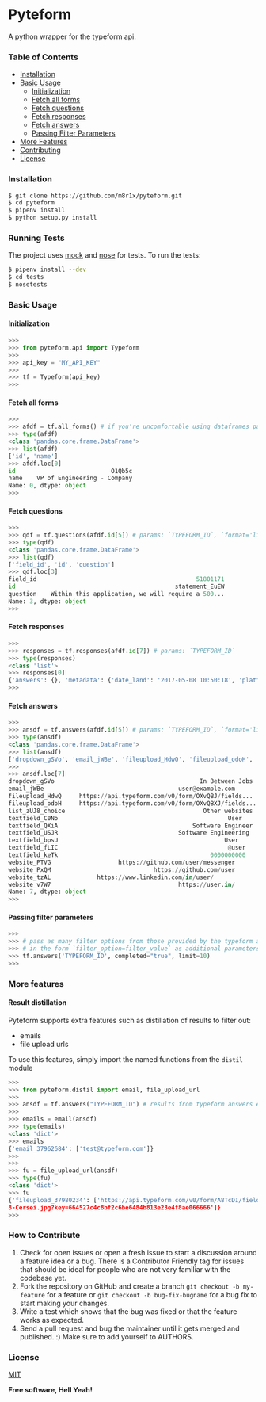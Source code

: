 # Pyteform

A python wrapper for the typeform api.

### Table of Contents

* [Installation](#installation)
* [Basic Usage](#basic-usage)
	* [Initialization](#initialization)
	* [Fetch all forms](#fetch-all-forms)
	* [Fetch questions](#fetch-questions)
	* [Fetch responses](#fetch-resposes)
	* [Fetch answers](#fetch-answers)
	* [Passing Filter Parameters](#passing-filter-parameters)
* [More Features](#more-features)
* [Contributing](#how-to-contribute)
* [License](#license)

### Installation

```sh
$ git clone https://github.com/m8r1x/pyteform.git
$ cd pyteform
$ pipenv install
$ python setup.py install

```

### Running Tests

The project uses [mock] and [nose] for tests.
To run the tests:
```sh
$ pipenv install --dev
$ cd tests
$ nosetests 
```

### Basic Usage

#### Initialization

```python
>>>
>>> from pyteform.api import Typeform
>>>
>>> api_key = "MY_API_KEY"
>>>
>>> tf = Typeform(api_key)
>>>
```

#### Fetch all forms

```python
>>>
>>> afdf = tf.all_forms() # if you're uncomfortable using dataframes pass param `format='list'` to change return type to list
>>> type(afdf)
<class 'pandas.core.frame.DataFrame'>
>>> list(afdf)
['id', 'name']
>>> afdf.loc[0]
id                           O1Qb5c
name    VP of Engineering - Company
Name: 0, dtype: object
>>>
```

#### Fetch questions

```python
>>>
>>> qdf = tf.questions(afdf.id[5]) # params: `TYPEFORM_ID`, `format='list'`(optional)
>>> type(qdf)
<class 'pandas.core.frame.DataFrame'>
>>> list(qdf)
['field_id', 'id', 'question']
>>> qdf.loc[3]
field_id                                             51801171
id                                             statement_EuEW
question    Within this application, we will require a 500...
Name: 3, dtype: object
>>>
```

#### Fetch responses

```python
>>>
>>> responses = tf.responses(afdf.id[7]) # params: `TYPEFORM_ID`
>>> type(responses)
<class 'list'>
>>> responses[0]
{'answers': {}, 'metadata': {'date_land': '2017-05-08 10:50:18', 'platform': 'other', 'referer': 'https://example.typeform.com/to/LYIEaV', 'network_id': '0a73a1c880', 'user_agent': 'Mozilla/5.0 (Macintosh; Intel Mac OS X 10_12_4) AppleWebKit/603.1.30 (KHTML, like Gecko) Version/10.1 Safari/603.1.30', 'date_submit': '0001-01-01 00:00:00', 'browser': 'default'}, 'completed': '0', 'token': 'df7024df014c95108987ec4823a9a0b1', 'hidden': []}
>>>
```

#### Fetch answers

```python
>>>
>>> ansdf = tf.answers(afdf.id[5]) # params: `TYPEFORM_ID`, `format='list'`(optional)
>>> type(ansdf)
<class 'pandas.core.frame.DataFrame'>
>>> list(ansdf)
['dropdown_gSVo', 'email_jWBe', 'fileupload_HdwQ', 'fileupload_odoH', 'list_zUJ8_choice', 'textfield_C0No', 'textfield_QXiA', 'textfield_USJR', 'textfield_bpsU', 'textfield_fLIC', 'textfield_keTk', 'website_PTVG', 'website_PxQM', 'website_tzAL', 'website_v7W7']
>>>
>>> ansdf.loc[7]
dropdown_gSVo                                         In Between Jobs
email_jWBe                                      user@example.com
fileupload_HdwQ     https://api.typeform.com/v0/form/OXvQBJ/fields...
fileupload_odoH     https://api.typeform.com/v0/form/OXvQBXJ/fields...
list_zUJ8_choice                                       Other websites
textfield_C0No                                                User
textfield_QXiA                                      Software Engineer
textfield_USJR                                  Software Engineering
textfield_bpsU                                               User
textfield_fLIC                                                @user
textfield_keTk                                           0000000000
website_PTVG                   https://github.com/user/messenger
website_PxQM                             https://github.com/user
website_tzAL             https://www.linkedin.com/in/user/
website_v7W7                                    https://user.in/
Name: 7, dtype: object
>>>
```

#### Passing filter parameters

```python
>>>
>>> # pass as many filter options from those provided by the typeform api
>>> # in the form `filter_option=filter_value` as additional parameters
>>> tf.answers('TYPEFORM_ID', completed="true", limit=10)
>>>
```

### More features

#### Result distillation
Pyteform supports extra features such as distillation of results to filter out:
- emails
- file upload urls

To use this features, simply import the named functions from the `distil` module

```python
>>> 
>>> from pyteform.distil import email, file_upload_url
>>> 
>>> ansdf = tf.answers("TYPEFORM_ID") # results from typeform answers extraction
>>> 
>>> emails = email(ansdf)
>>> type(emails)
<class 'dict'>
>>> emails
{'email_37962684': ['test@typeform.com']}
>>> 
>>> 
>>> fu = file_upload_url(ansdf)
>>> type(fu)
<class 'dict'>
>>> fu
{'fileupload_37980234': ['https://api.typeform.com/v0/form/A8TcDI/fields/37980234/blob/c82215948b7
8-Cersei.jpg?key=664527c4c8bf2c6be6484b813e23e4f8ae066666']}
>>> 

```

### How to Contribute

1. Check for open issues or open a fresh issue to start a discussion around a feature idea or a bug. There is a Contributor Friendly tag for issues that should be ideal for people who are not very familiar with the codebase yet.
2. Fork the repository on GitHub and create a branch `git checkout -b my-feature` for a feature or `git checkout -b bug-fix-bugname` for a bug fix to start making your changes.
3. Write a test which shows that the bug was fixed or that the feature works as expected.
4. Send a pull request and bug the maintainer until it gets merged and published. :) Make sure to add yourself to AUTHORS.

### License

[MIT](https://opensource.org/licenses/MIT)

**Free software, Hell Yeah!**

[mock]: <https://github.com/testing-cabal/mock>
[nose]: <https://github.com/nose-devs/nose>
[pandas]: <https://github.com/pandas-dev/pandas>